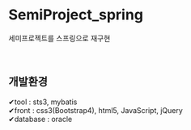 # SemiProject_spring
 세미프로젝트를 스프링으로 재구현
 
 <br>
 <h2>개발환경</h2>
 ✔tool : sts3, mybatis <br>
 ✔front : css3(Bootstrap4), html5, JavaScript, jQuery <br>
 ✔database : oracle <br>
